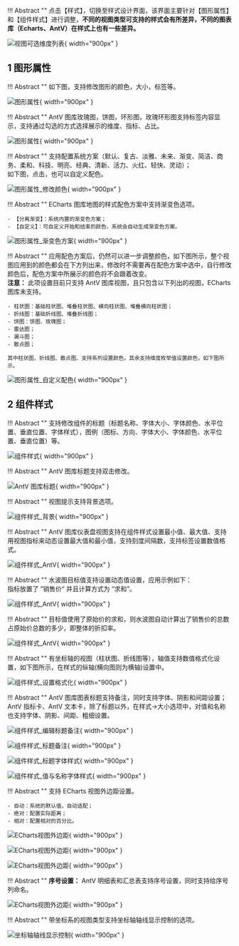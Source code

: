 !!! Abstract ""
    点击【样式】，切换至样式设计界面，该界面主要针对【图形属性】和【组件样式】进行调整，**不同的视图类型可支持的样式会有所差异，不同的图表库（Echarts、AntV）在样式上也有一些差异。**

![视图可选维度列表](../../img/view_generation/数据样式切换.png){ width="900px" }

## 1 图形属性

!!! Abstract ""
    如下图，支持修改图形的颜色，大小，标签等。

![图形属性](../../img/view_generation/图形属性.png){ width="900px" }

!!! Abstract ""
    AntV 图库玫瑰图，饼图，环形图，玫瑰环形图支持标签内容显示，支持通过勾选的方式选择展示的维度、指标、占比。

![图形属性](../../img/view_generation/AntV图库标签内容.png){ width="900px" }

!!! Abstract ""
    支持配置系统方案（默认、复古、淡雅、未来、渐变、简洁、商务、柔和、科技、明亮、经典、清新、活力、火红、轻快、灵动）；  
    如下图，点击，也可以自定义配色。

![图形属性_修改颜色](../../img/view_generation/图形属性_修改颜色.png){ width="900px" }

!!! Abstract ""
    ECharts 图库地图的样式配色方案中支持渐变色选项。

    - 【分离渐变】：系统内置的渐变色方案；
    - 【自定义】：可自定义开始和结束的颜色，系统会自动生成渐变色方案。

![图形属性_渐变色方案](../../img/view_generation/图形属性_渐变色方案.png){ width="900px" }

!!! Abstract ""
    应用配色方案后，仍然可以进一步调整颜色，如下图所示，整个视图应用到的颜色都会在下方列出来，修改时不需要再在配色方案中选中，自行修改颜色后，配色方案中所展示的颜色将不会跟着改变。  
    **注意：** 此项设置目前只支持 AntV 图库视图，且只包含以下列出的视图，ECharts 图库未支持。

    - 柱状图：基础柱状图、堆叠柱状图、横向柱状图、堆叠横向柱状图；
    - 折线图：基础折线图、堆叠折线图；
    - 饼图：饼图、玫瑰图；
    - 雷达图；
    - 漏斗图；
    - 散点图；
    
    其中柱状图、折线图、散点图、支持系列设置颜色，其余支持维度枚举值设置颜色，如下图所示。

![图形属性_自定义配色](../../img/view_generation/图形属性_自定义配色.png){ width="900px" }

## 2 组件样式

!!! Abstract ""
    支持修改组件的标题（标题名称、字体大小、字体颜色、水平位置、垂直位置、字体样式），图例（图标、方向、字体大小、字体颜色、水平位置、垂直位置）等。

![组件样式](../../img/view_generation/组件样式.png){ width="900px" }

!!! Abstract ""
    AntV 图库标题支持双击修改。

![ AntV 图库标题](../../img/view_generation/AntV图库标题.png){ width="900px" }

!!! Abstract ""
    视图提示支持背景选项。

![组件样式_背景](../../img/view_generation/组件样式_背景.png){ width="900px" }

!!! Abstract ""
    AntV 图库仪表盘视图支持在组件样式设置最小值、最大值、支持用视图指标来动态设置最大值和最小值，支持刻度间隔数，支持标签设置数值格式。

![组件样式_AntV](../../img/view_generation/组件样式_AntV.png){ width="900px" }

!!! Abstract ""
    水波图目标值支持设置动态值设置，应用示例如下：  
    指标放置了 ”销售价“ 并且计算方式为 “求和”。

![组件样式_AntV](../../img/view_generation/组件样式_AntV1.png){ width="900px" }

!!! Abstract ""
    目标值使用了原始价的求和，则水波图自动计算出了销售价的总数占原始价总数的多少，即整体的折扣率。

![组件样式_AntV](../../img/view_generation/组件样式_AntV2.png){ width="900px" }

!!! Abstract ""
    有坐标轴的视图（柱状图、折线图等），轴值支持数值格式化设置，如下图所示，在样式的纵轴(横向图则为横轴)设置中。

![组件样式_设置格式化](../../img/view_generation/组件样式_数值格式化.png){ width="900px" }

!!! Abstract ""
    AntV 图库图表标题支持备注，同时支持字体、阴影和间距设置；  
    AntV 指标卡、AntV 文本卡，除了标题以外，在样式->大小选项中，对值和名称也支持字体、阴影、间距、粗细设置。

![组件样式_编辑标题备注](../../img/view_generation/组件样式_编辑标题备注.png){ width="900px" }

![组件样式_标题备注](../../img/view_generation/组件样式_标题备注.png){ width="900px" }

![组件样式_标题字体样式](../../img/view_generation/组件样式_标题字体样式.png){ width="900px" }

![组件样式_值与名称字体样式](../../img/view_generation/组件样式_值与名称字体样式.png){ width="900px" }

!!! Abstract ""
    支持 ECharts 视图外边距设置。

    - 自动：系统的默认值，自动适配；
    - 绝对：配置实际距离；
    - 相对：配置相对的百分比。

![ECharts视图外边距](../../img/view_generation/ECharts视图外边距.png){ width="900px" }

![ECharts视图外边距](../../img/view_generation/ECharts视图外边距_实际距离.png){ width="900px" }

![ECharts视图外边距](../../img/view_generation/ECharts视图外边距_百分比.png){ width="900px" }

!!! Abstract ""
    **序号设置：** AntV 明细表和汇总表支持序号设置，同时支持给序号列命名。

![ECharts视图外边距](../../img/view_generation/AntV明细表和汇总表_序号设置.png){ width="900px" }

!!! Abstract ""
    带坐标系的视图类型支持坐标轴轴线显示控制的选项。

![坐标轴轴线显示控制](../../img/view_generation/坐标轴轴线显示控制.png){ width="900px" }